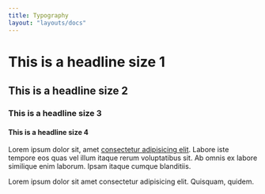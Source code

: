 ```yaml
---
title: Typography
layout: "layouts/docs"
---
```


# This is a headline size 1
## This is a headline size 2
### This is a headline size 3
#### This is a headline size 4

Lorem ipsum dolor sit, amet [consectetur adipisicing elit](#). Labore iste tempore eos quas vel illum itaque rerum voluptatibus sit. Ab omnis ex labore similique enim laborum. Ipsam itaque cumque blanditiis.

<p class="lead">
    Lorem ipsum dolor sit amet consectetur adipisicing elit. Quisquam, quidem.
</p>

